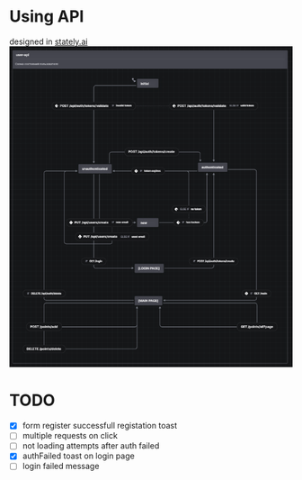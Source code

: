 # Using API

designed in [stately.ai](https://stately.ai/)
![api scheme](../util/stately.ai-backend-api-diagram.png)

# TODO

- [x] form register successfull registation toast
- [ ] multiple requests on click
- [ ] not loading attempts after auth failed
- [x] authFailed toast on login page
- [ ] login failed message

